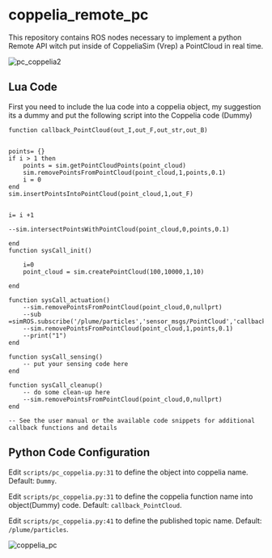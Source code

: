 # coppelia_remote_pc

This repository contains ROS nodes necessary to implement a python Remote API witch put inside of CoppeliaSim (Vrep) a PointCloud in real time.

![pc_coppelia2](https://user-images.githubusercontent.com/51409770/98450615-c4d49880-211c-11eb-8350-472be2d333bf.jpeg)

## Lua Code
First you need to include the lua code into a coppelia object, my suggestion its a dummy and put the following script into the Coppelia code (Dummy)


```
function callback_PointCloud(out_I,out_F,out_str,out_B)


points= {}
if i > 1 then
    points = sim.getPointCloudPoints(point_cloud)
    sim.removePointsFromPointCloud(point_cloud,1,points,0.1)
    i = 0
end
sim.insertPointsIntoPointCloud(point_cloud,1,out_F)


i= i +1

--sim.intersectPointsWithPointCloud(point_cloud,0,points,0.1)

end
function sysCall_init()

    i=0
    point_cloud = sim.createPointCloud(100,10000,1,10)

end

function sysCall_actuation()
    --sim.removePointsFromPointCloud(point_cloud,0,nullprt)
    --sub =simROS.subscribe('/plume/particles','sensor_msgs/PointCloud','callback_PointCloud')
    --sim.removePointsFromPointCloud(point_cloud,1,points,0.1)
    --print("1")
end

function sysCall_sensing()
    -- put your sensing code here
end

function sysCall_cleanup()
    -- do some clean-up here
    --sim.removePointsFromPointCloud(point_cloud,0,nullprt)
end

-- See the user manual or the available code snippets for additional callback functions and details
```

## Python Code Configuration

Edit `scripts/pc_coppelia.py:31` to define the object into coppelia name. Default: `Dummy`.

Edit `scripts/pc_coppelia.py:31` to define the coppelia function name into object(Dummy) code. Default: `callback_PointCloud`.

Edit `scripts/pc_coppelia.py:41` to define the published topic name. Default: `/plume/particles`. 


![coppelia_pc](https://user-images.githubusercontent.com/51409770/98450619-ca31e300-211c-11eb-9efe-8de639a0dd30.png)
